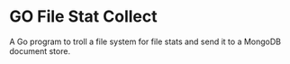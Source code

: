 # GO File Stat Collect 

A Go program to troll a file system for file stats and send it to a MongoDB document store. 
